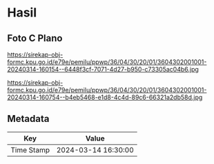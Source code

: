 # Hasil

## Foto C Plano

https://sirekap-obj-formc.kpu.go.id/e79e/pemilu/ppwp/36/04/30/20/01/3604302001001-20240314-160154--6448f3cf-7071-4d27-b950-c73305ac04b6.jpg

https://sirekap-obj-formc.kpu.go.id/e79e/pemilu/ppwp/36/04/30/20/01/3604302001001-20240314-160754--b4eb5468-e1d8-4c4d-89c6-66321a2db58d.jpg


## Metadata

| Key        | Value               |
| ---------- | ------------------- |
| Time Stamp | 2024-03-14 16:30:00 |



